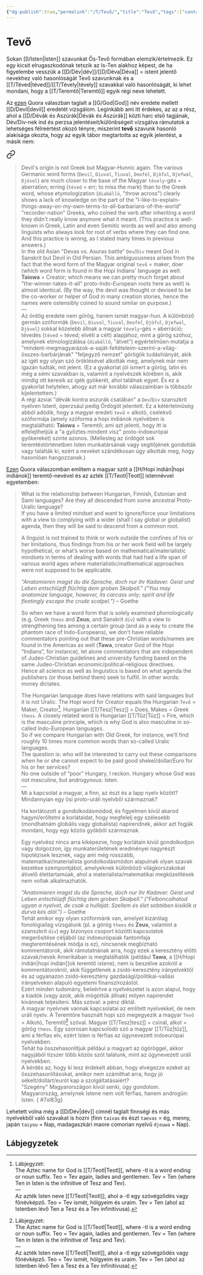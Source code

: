 ```yaml
---
{"dg-publish":true,"permalink":"/T/Tevő/","title":"Tevő","tags":["containstransclusions","Englishtexttranslated"],"created":"2025-05-01T10:28","updated":"2025-05-01T10:29"}
---
```



# Tevő

Sokan [[I/Isten\|Isten]] szavunkat Ős-Tevő formában elemzik/értelmezik. Ez egy kicsit elrugaszkodónak tetszik az Is-Ten alakhoz képest, de ha figyelembe vesszük a [[D/Dév\|dév]]/[[D/Déva\|Déva]] = istent jelentő nevekhez való hasonlóságát Tevő szavunknak és a [[T/Téved\|téved]]/[[T/Tévely\|tévely]] szavakkal való hasonlóságát, ki lehet mondani, hogy a [[T/Teremtő\|Teremtő]] egyik régi neve lehetett.  

Az [ezen](https://qr.ae/pGSNml) Quora válaszban taglalt a [[G/God\|God]] név eredete mellett [[D/Devil\|devil]] eredetét vizsgálom. Leginkább ami itt érdekes, az az a rész, ahol a [[D/Dévák és Aszúrák\|Dévák és Aszúrák]] közti harc első tagjának, Dév/Div-nek ind és perzsa jelentéseit/különbségeit vizsgálva rámutatok a lehetséges félreértést okozó tényre, miszerint **tevő** szavunk hasonló alakisága okozta, hogy az egyik tábor megtartotta az egyik jelentést, a másik nem:  

<div class="transclusion internal-embed is-loaded"><a class="markdown-embed-link" href="/D/Devil/#bj2zo" aria-label="Open link"><svg xmlns="http://www.w3.org/2000/svg" width="24" height="24" viewBox="0 0 24 24" fill="none" stroke="currentColor" stroke-width="2" stroke-linecap="round" stroke-linejoin="round" class="svg-icon lucide-link"><path d="M10 13a5 5 0 0 0 7.54.54l3-3a5 5 0 0 0-7.07-7.07l-1.72 1.71"></path><path d="M14 11a5 5 0 0 0-7.54-.54l-3 3a5 5 0 0 0 7.07 7.07l1.71-1.71"></path></svg></a><div class="markdown-embed">



> Devil's origin is not Greek but Magyar-Hunnic again. The various Germanic word forms (`Devil`, `Diuval`, `Tiuval`, `Deofel`, `Djöful`, `Djefwal`, `Djövel`) are much closer to the base of the Magyar `tévely`-gés = aberration; erring (`téved` = err; to miss the mark) than to the Greek word, whose etymologization (`diabállō`, "throw across") clearly shows a lack of knowledge on the part of the "I-like-to-explain-things-away-on-my-own-terms-to-all-barbarians-of-the-world" "recorder-nation" Greeks, who coined the verb after inheriting a word they didn't really know anymore what it meant. (This practice is well-known in Greek, Latin and even Semitic words as well and also among linguists who always look for root of verbs where they can find one. And this practice is wrong, as I stated many times in previous answers.)  
> In the old Asian "Devas vs. Asuras battle" `Dev`/`Div` meant God in Sanskrit but Devil in Old Persian. This ambiguousness arises from the fact that the word form of the Magyar original `tevő` = maker, doer (which word form is found in the Hopi Indians' language as well: **Taiowa** = Creator; which means we can pretty much forget about "the-winner-takes-it-all" proto-Indo-European roots here as well) is almost identical. (By the way, the devil was thought or devised to be the co-worker or helper of God in many creation stories, hence the names were ostensibly coined to sound similar on purpose.)  
> —  
> Az ördög eredete nem görög, hanem ismét magyar-hun. A különböző germán szóformák (`Devil`, `Diuval`, `Tiuval`, `Deofel`, `Djöful`, `Djefwal`, `Djövel`) sokkal közelebb állnak a magyar `tévely`-gés = aberráció; tévedés (`téved` = téved; elvéti a célt) alapjához, mint a görög szóhoz, amelynek etimologizálása (`diabállō`, "átvet") egyértelműen mutatja a "mindent-megmagyarázok-a-saját-feltételeim-szerint-a-világ-összes-barbárjának" "feljegyző nemzet" görögök tudáshiányát, akik az igét egy olyan szó öröklésével alkották meg, amelynek már nem igazán tudták, mit jelent. (Ez a gyakorlat jól ismert a görög, latin és még a sémi szavakban is, valamint a nyelvészek körében is, akik mindig ott keresik az igék gyökerét, ahol találnak egyet. És ez a gyakorlat helytelen, ahogy azt már korábbi válaszaimban is többször kijelentettem.)  
> A régi ázsiai "dévák kontra aszurák csatában" a `Dev`/`Div` szanszkrit nyelven Istent, óperzsául pedig Ördögöt jelentett. Ez a kétértelműség abból adódik, hogy a magyar eredeti `tevő` = alkotó, cselekvő szóformája (amely szóforma a hopi indiánok nyelvében is megtalálható: **Taiowa** = Teremtő; ami azt jelenti, hogy itt is elfelejthetjük a "a győztes mindent visz" proto-indoeurópai gyökereket) szinte azonos. (Mellesleg az ördögöt sok teremtéstörténetben Isten munkatársának vagy segítőjének gondolták vagy találták ki, ezért a neveket szándékosan úgy alkották meg, hogy hasonlóan hangozzanak.) 

</div></div>
  

[Ezen](https://qr.ae/prNHfn) Quora válaszomban említem a magyar szót a [[H/Hopi indián\|hopi indiánok]] teremtő-nevével és az azték [[T/Teotl\|Teotl]] istennévvel egyetemben:  
> What is the relationship between Hungarian, Finnish, Estonian and Sami languages? Are they all descended from some ancestral Proto-Uralic language?  
> If you have a limited mindset and want to ignore/force your limitations with a view to complying with a wider (shall I say global or globalist) agenda, then they will be said to descend from a common root.  
>
> A linguist is not trained to think or work outside the confines of his or her limitations, thus findings from his or her work field will be largely hypothetical, or what’s worse based on mathematical/materialistic mindsets in terms of dealing with words that had had a life span of various world ages where materialistic/mathematical approaches were not supposed to be applicable.  
>
> *"Anatomieren magst du die Sprache, doch nur ihr Kadaver. Geist und Leben entschlüpft flüchtig dem groben Skalpell." (“You may anatomize language, however, its carcass only; spirit and life fleetingly escape the crude scalpel.”)* – Goethe  
>
> So when we have a word form that is solely examined phonologically (e.g. Greek `theos` and **Zeus**, and Sanskrit `div`) with a view to strengthening ties among a certain group (and as a way to create the phantom race of Indo-Europeans), we don’t have reliable commentators pointing out that these pre-Christian words/names are found in the Americas as well (**Tawa**, creator God of the Hopi “Indians”, for instance), let alone commentators that are independent of Judeo-Christian guidelines and university funding based on the same Judeo-Christian economic/political-religious directives.  
> Hence all science as well as linguistics is based on what agenda the publishers (or those behind them) seek to fulfill. In other words: money dictates.  
> 
> The Hungarian language does have relations with said languages but it is not Uralic. The Hopi word for Creator equals the Hungarian `Tevő` = Maker, Creator[^1]. Hungarian [[T/Tesz\|Tesz]] = Does, Makes = Greek `theos`. A closely related word is Hungarian [[T/Tűz\|Tűz]] = Fire, which is the masculine principle, which is why God is also masculine in so-called Indo-European languages.  
> So if we compare Hungarian with Old Greek, for instance, we’ll find roughly 10 times more common words than so-called Uralic languages.  
> The question is: who will be interested to carry out these comparisons when he or she cannot expect to be paid good shekel/dollar/Euro for his or her services?  
> No one outside of “poor” Hungary, I reckon. Hungary whose God was not masculine, but androgynous: Isten.  
> —  
> Mi a kapcsolat a magyar, a finn, az észt és a lapp nyelv között? Mindannyian egy ősi proto-uráli nyelvből származnak?  
>
> Ha korlátozott a gondolkodásmódod, és figyelmen kívül akarod hagyni/erőltetni a korlátaidat, hogy megfelelj egy szélesebb (mondhatnám globális vagy globalista) napirendnek, akkor azt fogják mondani, hogy egy közös gyökből származnak.  
>
> Egy nyelvész nincs arra kiképezve, hogy korlátain kívül gondolkodjon vagy dolgozzon, így munkaterületének eredményei nagyrészt hipotézisek lesznek, vagy ami még rosszabb, matematikai/materialista gondolkodásmódon alapulnak olyan szavak kezelése szempontjából, amelyeknek különböző világkorszakokat átívelő élettartamúak, ahol a materialista/matematikai megközelítések nem voltak alkalmazhatók.  
>
> *"Anatomieren magst du die Sprache, doch nur ihr Kadaver. Geist und Leben entschlüpft flüchtig dem groben Skalpell." ("Felboncolhatod ugyan a nyelvet, de csak a hulláját. Szellem és élet sebtében kisiklik a durva kés alól.")* – Goethe  
> Tehát amikor egy olyan szóformánk van, amelyet kizárólag fonológiailag vizsgálunk (pl. a görög `theos` és **Zeus**, valamint a szanszkrit `div`) egy bizonyos csoport közötti kapcsolatok megerősítése céljából (az indoeurópaiak fantomfaja megteremtésének módja is ez), nincsenek megbízható kommentátorok, akik rámutatnának arra, hogy ezek a keresztény előtti szavak/nevek Amerikában is megtalálhatók (például **Tawa**, a [[H/Hopi indián\|hopi indián]]ok teremtő istene), nem is beszélve azokról a kommentátorokról, akik függetlenek a zsidó-keresztény irányelvektől és az ugyanazon zsidó-keresztény gazdasági/politikai-vallási irányelveken alapuló egyetemi finanszírozástól.  
> Ezért minden tudomány, beleértve a nyelvészetet is azon alapul, hogy a kiadók (vagy azok, akik mögöttük állnak) milyen napirendet kívánnak teljesíteni. Más szóval: a pénz diktál.  
> A magyar nyelvnek vannak kapcsolatai az említett nyelvekkel, de nem uráli nyelv. A Teremtőre használt hopi szó megegyezik a magyar `Tevő` = Alkotó, Teremtő[^1] szóval. Magyar [[T/Tesz\|tesz]] = csinál, alkot = görög `theos`. Egy szorosan kapcsolódó szó a magyar [[T/Tűz\|tűz]], ami a férfias elv, ezért Isten is férfias az úgynevezett indoeurópai nyelvekben.  
> Tehát ha összehasonlítjuk például a magyart az ógöröggel, akkor nagyjából tízszer több közös szót találunk, mint az úgynevezett uráli nyelvekben.  
> A kérdés az, hogy ki lesz érdekelt abban, hogy elvégezze ezeket az összehasonlításokat, amikor nem számíthat arra, hogy jó sékelt/dollárt/eurót kap a szolgáltatásaiért?  
> "Szegény" Magyarországon kívül senki, úgy gondolom. Magyarország, amelynek Istene nem volt férfias, hanem androgün: Isten.
{ #7xl83g}


Lehetett volna még a [[D/Dév\|dév]] címnél taglalt finnségi és más nyelvekből való szavakat is hozni (finn `taivas` és észt `taevas` = ég, menny, japán `taiyou` = Nap, madagaszkári maore comorian nyelvű `djouwa` = Nap).  

## Lábjegyzetek

[^1]: Lábjegyzet:  
The Aztec name for God is [[T/Teotl\|Teotl]], where -tl is a word ending or noun suffix. Teo = Tev again, ladies and gentlemen. Tev = Ten (where Ten in Isten is the infinitive of Tesz and Tev).  
—  
Az azték Isten neve [[T/Teotl\|Teotl]], ahol a -tl egy szóvégződés vagy főnévképző. Teo = Tev ismét, hölgyeim és uraim. Tev = Ten (ahol az Istenben lévő Ten a Tesz és a Tev infinitivusa). 